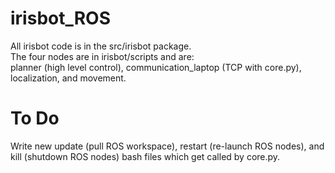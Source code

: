 # irisbot_ROS

All irisbot code is in the src/irisbot package.  
The four nodes are in irisbot/scripts and are:  
planner (high level control), communication_laptop (TCP with core.py), localization, and movement.

# To Do
Write new update (pull ROS workspace), restart (re-launch ROS nodes), and kill (shutdown ROS nodes) bash files which get called by core.py.
